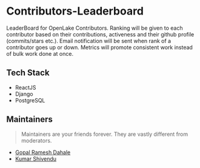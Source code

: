 # Contributors-Leaderboard
LeaderBoard for OpenLake Contributors. Ranking will be given to each contributor based on their contributions, activeness and their github profile (commits/stars etc.). Email notification will be sent when rank of a contributor goes up or down. Metrics will promote consistent work instead of bulk work done at once.

## Tech Stack
- ReactJS
- Django
- PostgreSQL

## Maintainers
> Maintainers are your friends forever. They are vastly different from moderators.
- [Gopal Ramesh Dahale](https://github.com/Gopal-Dahale)
- [Kumar Shivendu](https://github.com/KShivendu)
